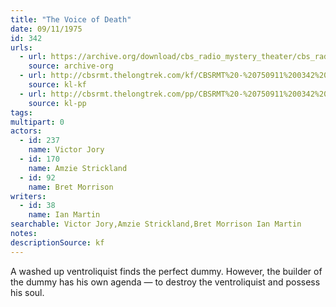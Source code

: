 ```yaml
---
title: "The Voice of Death"
date: 09/11/1975
id: 342
urls: 
  - url: https://archive.org/download/cbs_radio_mystery_theater/cbs_radio_mystery_theater-0301-0350.zip/cbs_radio_mystery_theater-0301-0350%2Fcbsrmt_0342_the_voice_of_death.mp3
    source: archive-org
  - url: http://cbsrmt.thelongtrek.com/kf/CBSRMT%20-%20750911%200342%20The%20Voice%20Of%20Death_kf.mp3
    source: kl-kf
  - url: http://cbsrmt.thelongtrek.com/pp/CBSRMT%20-%20750911%200342%20The%20Voice%20of%20Death_pp.mp3
    source: kl-pp
tags: 
multipart: 0
actors:  
  - id: 237
    name: Victor Jory  
  - id: 170
    name: Amzie Strickland  
  - id: 92
    name: Bret Morrison
writers:  
  - id: 38
    name: Ian Martin
searchable: Victor Jory,Amzie Strickland,Bret Morrison Ian Martin
notes: 
descriptionSource: kf
---
```

A washed up ventroliquist finds the perfect dummy. However, the builder of the dummy has his own agenda — to destroy the ventroliquist and possess his soul.